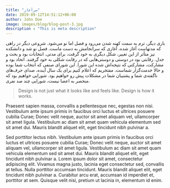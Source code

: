 ```yaml
---
title: "سرآغاز"
date: 2019-09-12T14:51:12+06:00
author: John Doe
image: images/blog/blog-post-3.jpg
description : "This is meta description"
---
```


باری دیگر، ترم به سمت کهنه شدن می‌رود و فصل اما نو می‌شود. شروعی دیگر در راهی که مدتهاست آغاز شده، آغازی که سرانجامش به دست ماست. 
فصل نو شد و دانشکده نیز متأثر از این تغییر، شکل دیگری به خود گرفت، برای مدتی. انتخابات بود و بحث و جدل. رقابتی بود در دوستی و دوستی‌هایی که در رقابت شکلی به خود گرفتند. اتحاد بود و مشارکت، مشارکتی که نتیجه‌اش شده این شورا. این شورای صنفی که انتخاب شما بوده و حالا خدمت‌گزار شماست. 
مفتخریم که اعلام کنیم برای یک سال آینده، صدای حرف‌های ناگفته‌ی شما و پشتیبان شما در مشکلات پیش رو خواهیم بود. شورایی خواهیم بود که منحصر 
به اعضا نیست، شورایی چند صد نفری.

> Design is not just what it looks like and feels like. Design is how it works.

Praesent sapien massa, convallis a pellentesque nec, egestas non nisi. Vestibulum ante ipsum primis in faucibus orci luctus et ultrices posuere cubilia Curae; Donec velit neque, auctor sit amet aliquam vel, ullamcorper sit amet ligula. Vestibulum ac diam sit amet quam vehicula elementum sed sit amet dui. Mauris blandit aliquet elit, eget tincidunt nibh pulvinar a.

Sed porttitor lectus nibh. Vestibulum ante ipsum primis in faucibus orci luctus et ultrices posuere cubilia Curae; Donec velit neque, auctor sit amet aliquam vel, ullamcorper sit amet ligula. Vestibulum ac diam sit amet quam vehicula elementum sed sit amet dui. Mauris blandit aliquet elit, eget tincidunt nibh pulvinar a. Lorem ipsum dolor sit amet, consectetur adipiscing elit. Vivamus magna justo, lacinia eget consectetur sed, convallis at tellus. Nulla porttitor accumsan tincidunt. Mauris blandit aliquet elit, eget tincidunt nibh pulvinar a. Curabitur arcu erat, accumsan id imperdiet et, porttitor at sem. Quisque velit nisi, pretium ut lacinia in, elementum id enim.



